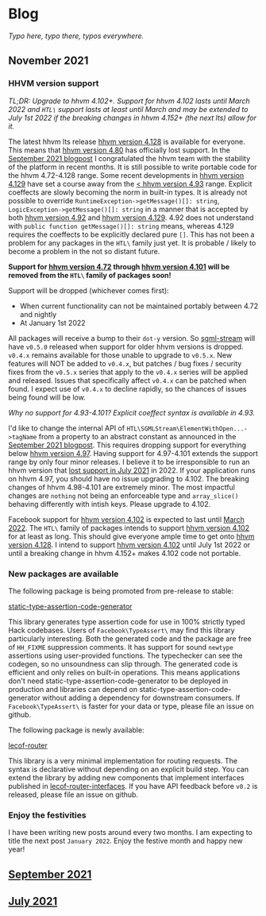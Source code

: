 # Blog

_Typo here, typo there, typos everywhere._

## November 2021

### HHVM version support

_TL;DR: Upgrade to hhvm 4.102+. Support for hhvm 4.102 lasts until March 2022 and `HTL\` support lasts at least until March and may be extended to July 1st 2022 if the breaking changes in hhvm 4.152+ (the next lts) allow for it._

The latest hhvm lts release [hhvm version 4.128](https://hhvm.com/blog/2021/09/21/hhvm-4.128.html) is available for everyone. This means that [hhvm version 4.80](https://hhvm.com/blog/2020/10/21/hhvm-4.80.html) has officially lost support. In the [September 2021 blogpost](https://github.com/hershel-theodore-layton/hershel-theodore-layton/blob/master/2021-09.md) I congratulated the hhvm team with the stability of the platform in recent months. It is still possible to write portable code for the hhvm 4.72-4.128 range. Some recent developments in [hhvm version 4.129](https://hhvm.com/blog/2021/09/28/hhvm-4.129.html) have set a course away from the [< hhvm version 4.93](https://hhvm.com/blog/2021/01/19/hhvm-4.93.html) range. Explicit coeffects are slowly becoming the norm in built-in types. It is already not possible to override `RuntimeException->getMessage()[]: string`, `LogicException->getMessage()[]: string` in a manner that is accepted by both [hhvm version 4.92](https://hhvm.com/blog/2021/01/12/hhvm-4.92.html) and [hhvm version 4.129](https://hhvm.com/blog/2021/09/28/hhvm-4.129.html). 4.92 does not understand with `public function getMessage()[]: string` means, whereas 4.129 requires the coeffects to be explicitly declared pure `[]`. This has not been a problem for any packages in the `HTL\` family just yet. It is probable / likely to become a problem in the not so distant future.

**Support for [hhvm version 4.72](https://hhvm.com/blog/2020/08/26/hhvm-4.72.html) through [hhvm version 4.101](https://hhvm.com/blog/2021/03/16/hhvm-4.101.html) will be removed from the `HTL\` family of packages soon!**

Support will be dropped (whichever comes first):
 - When current functionality can not be maintained portably between 4.72 and nightly
 - At January 1st 2022

All packages will receive a bump to their `dot-y` version. So [sgml-stream](https://github.com/hershel-theodore-layton/sgml-stream) will have `v0.5.0` released when support for older hhvm versions is dropped. `v0.4.x` remains available for those unable to upgrade to `v0.5.x`. New features will NOT be added to `v0.4.x`, but patches / bug fixes / security fixes from the `v0.5.x` series that apply to the `v0.4.x` series will be applied and released. Issues that specifically affect `v0.4.x` can be patched when found. I expect use of `v0.4.x` to decline rapidly, so the chances of issues being found will be low.

_Why no support for 4.93-4.101? Explicit coeffect syntax is available in 4.93._

I'd like to change the internal API of `HTL\SGMLStream\ElementWithOpen...->tagName` from a property to an abstract constant as announced in the [September 2021 blogpost](https://github.com/hershel-theodore-layton/hershel-theodore-layton/blob/master/2021-09.md). This requires dropping support for everything below [hhvm version 4.97](https://hhvm.com/blog/2021/02/16/hhvm-4.97.html). Having support for 4.97-4.101 extends the support range by only four minor releases. I believe it to be irresponsible to run an hhvm version that [lost support in July 2021](https://hhvm.com/blog/2021/07/07/hhvm-4.117.html) in 2022. If your application runs on hhvm 4.97, you should have no issue upgrading to 4.102. The breaking changes of hhvm 4.98-4.101 are extremely minor. The most impactful changes are `nothing` not being an enforceable type and `array_slice()` behaving differently with intish keys. Please upgrade to 4.102.

Facebook support for [hhvm version 4.102](https://hhvm.com/blog/2021/03/29/extending-hhvm-4.102-support.html) is expected to last until [March 2022](https://docs.hhvm.com/hhvm/installation/release-schedule). The `HTL\` family of packages intends to support [hhvm version 4.102](https://hhvm.com/blog/2021/03/23/hhvm-4.102.html) for at least as long. This should give everyone ample time to get onto [hhvm version 4.128](https://hhvm.com/blog/2021/09/21/hhvm-4.128.html). I intend to support [hhvm version 4.102](https://hhvm.com/blog/2021/03/23/hhvm-4.102.html) until July 1st 2022 or until a breaking change in hhvm 4.152+ makes 4.102 code not portable.

### New packages are available

The following package is being promoted from pre-release to stable:

[static-type-assertion-code-generator](https://github.com/hershel-theodore-layton/static-type-assertion-code-generator)

This library generates type assertion code for use in 100% strictly typed Hack codebases. Users of `Facebook\TypeAssert\` may find this library particularly interesting. Both the generated code and the package are free of `HH_FIXME` suppression comments. It has support for sound `newtype` assertions using user-provided functions. The typechecker can see the codegen, so no unsoundness can slip through. The generated code is efficient and only relies on built-in operations. This means applications don't need static-type-assertion-code-generator to be deployed in production and libraries can depend on static-type-assertion-code-generator without adding a dependency for downstream consumers. If `Facebook\TypeAssert\` is faster for your data or type, please file an issue on github.

The following package is newly available:

[lecof-router](https://github.com/hershel-theodore-layton/lecof-router)

This library is a very minimal implementation for routing requests. The syntax is declarative without depending on an explicit build step. You can extend the library by adding new components that implement interfaces published in [lecof-router-interfaces](https://github.com/hershel-theodore-layton/lecof-router-interfaces). If you have API feedback before `v0.2` is released, please file an issue on github.

### Enjoy the festivities

I have been writing new posts around every two months. I am expecting to title the next post `January 2022`. Enjoy the festive month and happy new year!


## [September 2021](https://github.com/hershel-theodore-layton/hershel-theodore-layton/blob/master/2021-09.md)
## [July 2021](https://github.com/hershel-theodore-layton/hershel-theodore-layton/blob/master/2021-07.md)
